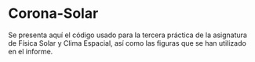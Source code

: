 # Corona-Solar


Se presenta aquí el código usado para la tercera práctica de la asignatura de Física Solar y Clima Espacial, 
así como las figuras que se han utilizado en el informe. 
